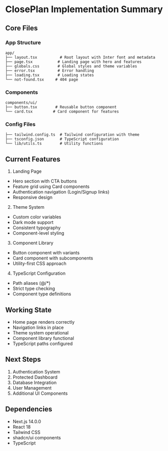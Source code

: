 # ClosePlan Implementation Summary

## Core Files

### App Structure
```
app/
├── layout.tsx          # Root layout with Inter font and metadata
├── page.tsx           # Landing page with hero and features
├── globals.css        # Global styles and theme variables
├── error.tsx          # Error handling
├── loading.tsx        # Loading states
└── not-found.tsx     # 404 page
```

### Components
```
components/ui/
├── button.tsx        # Reusable button component
└── card.tsx         # Card component for features
```

### Config Files
```
├── tailwind.config.ts  # Tailwind configuration with theme
├── tsconfig.json       # TypeScript configuration
└── lib/utils.ts        # Utility functions
```

## Current Features

1. Landing Page
- Hero section with CTA buttons
- Feature grid using Card components
- Authentication navigation (Login/Signup links)
- Responsive design

2. Theme System
- Custom color variables
- Dark mode support
- Consistent typography
- Component-level styling

3. Component Library
- Button component with variants
- Card component with subcomponents
- Utility-first CSS approach

4. TypeScript Configuration
- Path aliases (@/*)
- Strict type checking
- Component type definitions

## Working State
- Home page renders correctly
- Navigation links in place
- Theme system operational
- Component library functional
- TypeScript paths configured

## Next Steps
1. Authentication System
2. Protected Dashboard
3. Database Integration
4. User Management
5. Additional UI Components

## Dependencies
- Next.js 14.0.0
- React 18
- Tailwind CSS
- shadcn/ui components
- TypeScript
